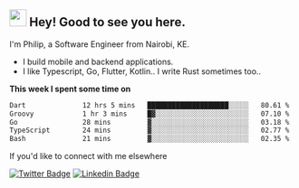 <h2><img src="https://slackmojis.com/emojis/3643-cool-doge/download" width="30"/> Hey! Good to see you here.</h2>

<p>I'm Philip, a Software Engineer from Nairobi, KE. 

- I build mobile and backend applications.
- I like Typescript, Go, Flutter, Kotlin.. I write Rust sometimes too..</p>

**This week I spent some time on**
<!--START_SECTION:waka-->

```txt
Dart              12 hrs 5 mins   ████████████████████░░░░░   80.61 %
Groovy            1 hr 3 mins     █▓░░░░░░░░░░░░░░░░░░░░░░░   07.10 %
Go                28 mins         ▓░░░░░░░░░░░░░░░░░░░░░░░░   03.18 %
TypeScript        24 mins         ▓░░░░░░░░░░░░░░░░░░░░░░░░   02.77 %
Bash              21 mins         ▓░░░░░░░░░░░░░░░░░░░░░░░░   02.35 %
```

<!--END_SECTION:waka-->

If you'd like to connect with me elsewhere

[![Twitter Badge](https://img.shields.io/badge/-Twitter-1ca0f1?style=flat-square&labelColor=1ca0f1&logo=twitter&logoColor=white&link=https://twitter.com/_diogorodrigues)](https://twitter.com/kimathiphil)  [![Linkedin Badge](https://img.shields.io/badge/-LinkedIn-blue?style=flat-square&logo=Linkedin&logoColor=white&link=https://www.linkedin.com/in/philip-kimathi-2604a9114/)](https://www.linkedin.com/in/philip-kimathi-2604a9114/)
